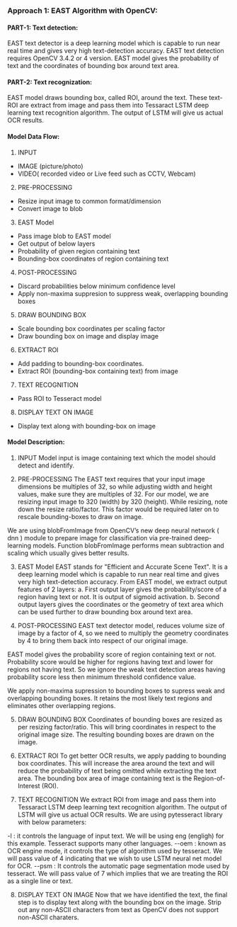 ### Approach 1: EAST Algorithm with OpenCV: 
#### PART-1: Text detection:
EAST text detector is a deep learning model which is capable to run near real time and gives very high text-detection accuracy. EAST text detection requires OpenCV 3.4.2 or 4 version. EAST model gives the probability of text and the coordinates of bounding box around text area. 

#### PART-2: Text recognization:
EAST model draws bounding box, called ROI, around the text. These text-ROI are extract from image and pass them into Tessaract LSTM deep learning text recognition algorithm. The output of LSTM will give us actual OCR results.

#### Model Data Flow:

1. INPUT
- IMAGE (picture/photo)
- VIDEO( recorded video or Live feed such as CCTV, Webcam)

2. PRE-PROCESSING
- Resize input image to common format/dimension
- Convert image to blob

3. EAST Model
- Pass image blob to EAST model
- Get output of below layers
 - Probability of given region containing text
 - Bounding-box coordinates of region containing text

4. POST-PROCESSING
- Discard probabilities below minimum confidence level
- Apply non-maxima suppresion to suppress weak, overlapping bounding boxes

5. DRAW BOUNDING BOX
- Scale bounding box coordinates per scaling factor 
- Draw bounding box on image and display image

6. EXTRACT ROI
- Add padding to bounding-box coordinates.
- Extract ROI (bounding-box containing text) from image

7. TEXT RECOGNITION
- Pass ROI to Tesseract model 

8. DISPLAY TEXT ON IMAGE
- Display text along with bounding-box on image


#### Model Description:

1. INPUT
Model input is image containing text which the model should detect and identify. 

2. PRE-PROCESSING
The EAST text requires that your input image dimensions be multiples of 32, so while adjusting width and height values, make sure they are multiples of 32. 
For our model, we are resizing input image to 320 (width) by 320 (height). While resizing, note down the resize ratio/factor. This factor would be required later on to rescale bounding-boxes to draw on image. 

We are using blobFromImage from OpenCV’s new deep neural network ( dnn ) module to prepare image for classification via pre-trained deep-learning models. Function blobFromImage performs mean subtraction and scaling which usually gives better results. 

3. EAST Model
EAST stands for "Efficient and Accurate Scene Text". It is a deep learning model which is capable to run near real time and gives very high text-detection accuracy. From EAST model, we extract output features of 2 layers:
a. First output layer gives the probability/score of a region having text or not. It is output of sigmoid activation. 
b. Second output layers gives the coordinates or the geometry of text area which can be used further to draw bounding box around text area. 


4. POST-PROCESSING
EAST text detector model, reduces volume size of image by a factor of 4, so we need to multiply the geometry coordinates by 4 to bring them back into respect of our original image. 

EAST model gives the probability score of region containing text or not. Probability score would be higher for regions having text and lower for regions not having text. So we ignore the weak text detection areas having probability score less then minimum threshold confidence value. 

We apply non-maxima supression to bounding boxes to supress weak and overlapping bounding boxes. It retains the most likely text regions and eliminates other overlapping regions. 


5. DRAW BOUNDING BOX
Coordinates of bounding boxes are resized as per resizing factor/ratio. This will bring coordinates in respect to the original image size. The resulting bounding boxes are drawn on the image. 


6. EXTRACT ROI
To get better OCR results, we apply padding to bounding box coordinates. This will increase the area around the text and will reduce the probability of text being omitted while extracting the text area. 
The bounding box area of image containing text is the Region-of-Interest (ROI). 


7. TEXT RECOGNITION
We extract ROI from image and pass them into Tessaract LSTM deep learning text recognition algorithm. The output of LSTM will give us actual OCR results. We are using pytesseract library with below parameters:

-l : it controls the language of input text. We will be using eng (engligh) for this example. Tesseract supports many other languages.
--oem : known as OCR engine mode, it controls the type of algorithm used by tesseract. We will pass value of 4 indicating that we wish to use LSTM neural net model for OCR. 
--psm : It controls the automatic page segmentation mode used by tesseract. We will pass value of 7 which implies that we are treating the ROI as a single line or text. 

8. DISPLAY TEXT ON IMAGE
Now that we have identified the text, the final step is to display text along with the bounding box on the image. Strip out any non-ASCII characters from text as OpenCV does not support non-ASCII charaters. 



